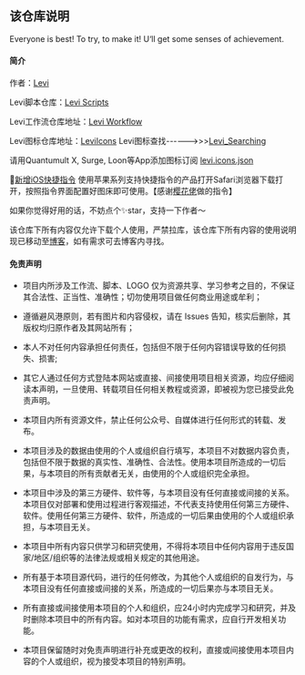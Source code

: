 ## 该仓库说明
Everyone is best! To try, to make it! U‘ll get some senses of achievement.

#### 简介
作者：[Levi](https://github.com/czy13724)

Levi脚本仓库：[Levi Scripts](https://github.com/czy13724/quantmultx)

Levi工作流仓库地址：[Levi Workflow](https://github.com/czy13724/TEST/tree/main/.github)

Levi图标仓库地址：[LeviIcons](https://github.com/czy13724/LeviIcons)
Levi图标查找------>>>[Levi_Searching](https://levifree.tech/LeviIcons/)

请用Quantumult X, Surge, Loon等App添加图标订阅 [levi.icons.json](https://raw.githubusercontent.com/czy13724/LeviIcons/main/levi.icons.json)

🎉[新增iOS快捷指令](https://github.com/czy13724/LeviIcons/raw/main/%5BiOS%E5%BF%AB%E6%8D%B7%E6%8C%87%E4%BB%A4%5D%E4%B8%80%E9%94%AE%E5%88%B6%E4%BD%9C%E4%B8%8A%E4%BC%A0%E5%9B%BE%E6%A0%87%E5%88%B0github.shortcut) 使用苹果系列支持快捷指令的产品打开Safari浏览器下载打开，按照指令界面配置好图床即可使用。【感谢[樱花佬](https://github.com/Sliverkiss)做的指令】


如果你觉得好用的话，不妨点个✨star，支持一下作者～

该仓库下所有内容仅允许下载个人使用，严禁拉库，该仓库下所有内容的使用说明现已移动至[博客](https://levifree.tech/)，如有需求可去博客内寻找。



#### 免责声明
* 项目内所涉及工作流、脚本、LOGO 仅为资源共享、学习参考之目的，不保证其合法性、正当性、准确性；切勿使用项目做任何商业用途或牟利；

* 遵循避风港原则，若有图片和内容侵权，请在 Issues 告知，核实后删除，其版权均归原作者及其网站所有；
* 本人不对任何内容承担任何责任，包括但不限于任何内容错误导致的任何损失、损害;
* 其它人通过任何方式登陆本网站或直接、间接使用项目相关资源，均应仔细阅读本声明，一旦使用、转载项目任何相关教程或资源，即被视为您已接受此免责声明。

* 本项目内所有资源文件，禁止任何公众号、自媒体进行任何形式的转载、发布。

* 本项目涉及的数据由使用的个人或组织自行填写，本项目不对数据内容负责，包括但不限于数据的真实性、准确性、合法性。使用本项目所造成的一切后果，与本项目的所有贡献者无关，由使用的个人或组织完全承担。

* 本项目中涉及的第三方硬件、软件等，与本项目没有任何直接或间接的关系。本项目仅对部署和使用过程进行客观描述，不代表支持使用任何第三方硬件、软件。使用任何第三方硬件、软件，所造成的一切后果由使用的个人或组织承担，与本项目无关。

* 本项目中所有内容只供学习和研究使用，不得将本项目中任何内容用于违反国家/地区/组织等的法律法规或相关规定的其他用途。

* 所有基于本项目源代码，进行的任何修改，为其他个人或组织的自发行为，与本项目没有任何直接或间接的关系，所造成的一切后果亦与本项目无关。

* 所有直接或间接使用本项目的个人和组织，应24小时内完成学习和研究，并及时删除本项目中的所有内容。如对本项目的功能有需求，应自行开发相关功能。

* 本项目保留随时对免责声明进行补充或更改的权利，直接或间接使用本项目内容的个人或组织，视为接受本项目的特别声明。
